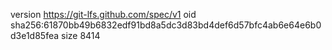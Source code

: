 version https://git-lfs.github.com/spec/v1
oid sha256:61870bb49b6832edf91bd8a5dc3d83bd4def6d57bfc4ab6e64e6b0d3e1d85fea
size 8414
